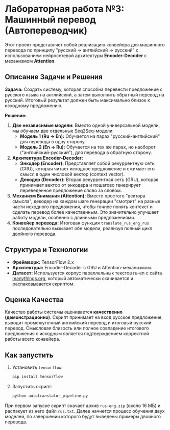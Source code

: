 # Лабораторная работа №3: Машинный перевод (Автопереводчик)

Этот проект представляет собой реализацию конвейера для машинного перевода по принципу "русский -> английский -> русский" с использованием нейросетевой архитектуры **Encoder-Decoder** с механизмом **Attention**.

## Описание Задачи и Решения

**Задача:** Создать систему, которая способна перевести предложение с русского языка на английский, а затем выполнить обратный перевод на русский. Итоговый результат должен быть максимально близок к исходному предложению.

**Решение:**
1.  **Две независимые модели:** Вместо одной универсальной модели, мы обучаем две отдельные Seq2Seq-модели:
    *   **Модель 1 (Ru -> En):** Обучается на парах "русский-английский" для перевода в одну сторону.
    *   **Модель 2 (En -> Ru):** Обучается на тех же парах, но наоборот ("английский-русский"), для перевода в обратную сторону.
2.  **Архитектура Encoder-Decoder:**
    *   **Энкодер (Encoder):** Представляет собой рекуррентную сеть (GRU), которая читает исходное предложение и сжимает его смысл в один числовой вектор (context vector).
    *   **Декодер (Decoder):** Вторая рекуррентная сеть (GRU), которая принимает вектор от энкодера и пошагово генерирует переведенное предложение слово за словом.
3.  **Механизм Внимания (Attention):** Вместо простого "вектора смысла", декодер на каждом шаге генерации "смотрит" на разные части исходного предложения, чтобы точнее понять контекст и сделать перевод более качественным. Это значительно улучшает работу модели, особенно с длинными предложениями.
4.  **Конвейер перевода:** Итоговая функция `translate_rus_eng_rus` последовательно вызывает обе модели, реализуя полный цикл двойного перевода.

## Структура и Технологии

- **Фреймворк:** TensorFlow 2.x
- **Архитектура:** Encoder-Decoder с GRU и Attention-механизмом.
- **Датасет:** Используется корпус параллельных текстов ru-en с сайта [manythings.org](http://www.manythings.org/anki/), который автоматически скачивается и распаковывается скриптом.

## Оценка Качества

Качество работы системы оценивается **качественно (демонстрационно)**. Скрипт принимает на вход русское предложение, выводит промежуточный английский перевод и итоговый русский перевод. Смысловая близость или полное совпадение итогового предложения с исходным является подтверждением корректной работы всего конвейера.

## Как запустить

1.  Установить `tensorflow`:
    ```bash
    pip install tensorflow
    ```
2.  Запустить скрипт:
    ```bash
    python autotranslator_pipeline.py
    ```
При первом запуске скрипт скачает архив `rus-eng.zip` (около 16 МБ) и распакует из него файл `rus.txt`. Далее начнется процесс обучения двух моделей, по завершении которого будут выведены примеры двойного перевода. 